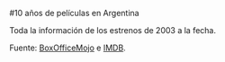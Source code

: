 #10 años de películas en Argentina

Toda la información de los estrenos de 2003 a la fecha.

Fuente: [BoxOfficeMojo](http://www.boxofficemojo.com) e [IMDB](http://www.imdb.com).
